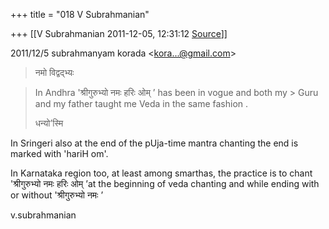 +++
title = "018 V Subrahmanian"

+++
[[V Subrahmanian	2011-12-05, 12:31:12 [Source](https://groups.google.com/g/bvparishat/c/4Sf6qYT0uh4)]]



  
  

2011/12/5 subrahmanyam korada \<[kora...@gmail.com]()\>  

> नमो विद्वद्भ्यः  
>   
>   
>   

> In Andhra 'श्रीगुरुभ्यो नमः हरिः ओम् ’ has been in vogue and both my > Guru and my father taught me Veda in the same fashion .  
>   
> धन्यो’स्मि

  
In Sringeri also at the end of the pUja-time mantra chanting the end is marked with 'hariH om'.  
  
In Karnataka region too, at least among smarthas, the practice is to chant 'श्रीगुरुभ्यो नमः हरिः ओम् ’at the beginning of veda chanting and while ending with or without 'श्रीगुरुभ्यो नमः ’  
  
v.subrahmanian  

> 
> > 
> > 
> > 
> >   
> > 
> > 

  

